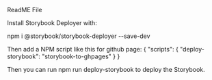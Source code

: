 ReadME File

Install Storybook Deployer with:

npm i @storybook/storybook-deployer --save-dev

Then add a NPM script like this for github page:
{
  "scripts": {
    "deploy-storybook": "storybook-to-ghpages"
  }
}

Then you can run npm run deploy-storybook to deploy the Storybook.